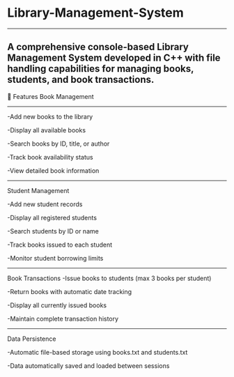 # Library-Management-System
---
A comprehensive console-based Library Management System developed in C++ with file handling capabilities for managing books, students, and book transactions.
---
🚀 Features
Book Management
***
-Add new books to the library

-Display all available books

-Search books by ID, title, or author

-Track book availability status

-View detailed book information

***
Student Management

-Add new student records

-Display all registered students

-Search students by ID or name

-Track books issued to each student

-Monitor student borrowing limits

***
Book Transactions
-Issue books to students (max 3 books per student)

-Return books with automatic date tracking

-Display all currently issued books

-Maintain complete transaction history

***
Data Persistence

-Automatic file-based storage using books.txt and students.txt

-Data automatically saved and loaded between sessions
